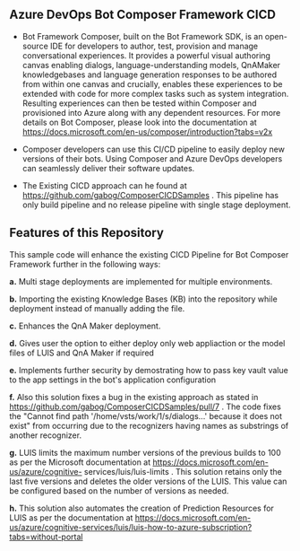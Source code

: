 ## Azure DevOps Bot Composer Framework CICD

* Bot Framework Composer, built on the Bot Framework SDK, is an open-source IDE for developers to author, test, provision and manage conversational experiences. 
  It provides a powerful visual authoring canvas enabling dialogs, language-understanding models, QnAMaker knowledgebases and language generation responses to be authored from   within one canvas and crucially, enables these experiences to be extended with code for more complex tasks such as system integration. Resulting experiences can then be  tested within Composer and provisioned into Azure along with any dependent resources. For more details on Bot Composer, please look into the documentation at   https://docs.microsoft.com/en-us/composer/introduction?tabs=v2x 

* Composer developers can use this CI/CD pipeline to easily deploy new versions of their bots. Using Composer and Azure DevOps developers can seamlessly deliver their software updates.

* The Existing CICD approach can he found at https://github.com/gabog/ComposerCICDSamples . This pipeline has only build pipeline and no release pipeline with single stage deployment. 

## Features of this Repository

This sample code will enhance the existing CICD Pipeline for Bot Composer Framework further in the following ways: 
  
  **a.** Multi stage deployments are implemented for multiple environments.  
  
  **b.** Importing the existing Knowledge Bases (KB) into the repository while deployment instead of manually adding the file. 
  
  **c.** Enhances the QnA Maker deployment. 
  
  **d.** Gives user the option to either deploy only web appliaction or the model files of LUIS and QnA Maker if required 
  
  **e.** Implements further security by demostrating how to pass key vault value to the app settings in the bot's application configuration 
  
  **f.** Also this solution fixes a bug in the existing approach as stated in https://github.com/gabog/ComposerCICDSamples/pull/7 . The code fixes the "Cannot find path
    '/home/vsts/work/1/s/dialogs...' because it does not exist" from occurring due to the recognizers having names as substrings of another recognizer.
  
  **g.** LUIS limits the maximum number versions of the previous builds to 100 as per the Microsoft documentation at https://docs.microsoft.com/en-us/azure/cognitive-    services/luis/luis-limits . This solution retains only the last five versions and deletes the older versions of the LUIS. This value can be configured based on the number of versions as needed.
  
  **h.** This solution also automates the creation of Prediction Resources for LUIS as per the documentation at https://docs.microsoft.com/en-us/azure/cognitive-services/luis/luis-how-to-azure-subscription?tabs=without-portal 

